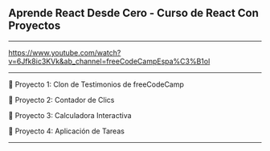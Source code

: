 ## Aprende React Desde Cero - Curso de React Con Proyectos

---

https://www.youtube.com/watch?v=6Jfk8ic3KVk&ab_channel=freeCodeCampEspa%C3%B1ol

---

🔹 Proyecto 1: Clon de Testimonios de freeCodeCamp

🔹 Proyecto 2: Contador de Clics

🔹 Proyecto 3: Calculadora Interactiva

🔹 Proyecto 4: Aplicación de Tareas

---
